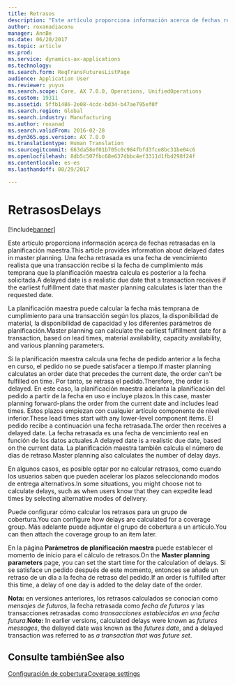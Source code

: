 ```yaml
---
title: Retrasos
description: "Este artículo proporciona información acerca de fechas retrasadas en la planificación maestra. Una fecha retrasada es una fecha de vencimiento realista que una transacción recibe si la fecha de cumplimiento más temprana que la planificación maestra calcula es posterior a la fecha solicitada."
author: roxanadiaconu
manager: AnnBe
ms.date: 06/20/2017
ms.topic: article
ms.prod: 
ms.service: dynamics-ax-applications
ms.technology: 
ms.search.form: ReqTransFuturesListPage
audience: Application User
ms.reviewer: yuyus
ms.search.scope: Core, AX 7.0.0, Operations, UnifiedOperations
ms.custom: 19311
ms.assetid: 5ffb1486-2e08-4cdc-bd34-b47ae795ef0f
ms.search.region: Global
ms.search.industry: Manufacturing
ms.author: roxanad
ms.search.validFrom: 2016-02-28
ms.dyn365.ops.version: AX 7.0.0
ms.translationtype: Human Translation
ms.sourcegitcommit: 663da58ef01b705c0c984fbfd3fce8bc31be04c6
ms.openlocfilehash: 8db5c507fbc68e637dbbc4ef3311d1fbd298f24f
ms.contentlocale: es-es
ms.lasthandoff: 08/29/2017

---
```


# <a name="delays"></a><span data-ttu-id="14af4-104">Retrasos</span><span class="sxs-lookup"><span data-stu-id="14af4-104">Delays</span></span>

[!include[banner](../includes/banner.md)]


<span data-ttu-id="14af4-105">Este artículo proporciona información acerca de fechas retrasadas en la planificación maestra.</span><span class="sxs-lookup"><span data-stu-id="14af4-105">This article provides information about delayed dates in master planning.</span></span> <span data-ttu-id="14af4-106">Una fecha retrasada es una fecha de vencimiento realista que una transacción recibe si la fecha de cumplimiento más temprana que la planificación maestra calcula es posterior a la fecha solicitada.</span><span class="sxs-lookup"><span data-stu-id="14af4-106">A delayed date is a realistic due date that a transaction receives if the earliest fulfillment date that master planning calculates is later than the requested date.</span></span>

<span data-ttu-id="14af4-107">La planificación maestra puede calcular la fecha más temprana de cumplimiento para una transacción según los plazos, la disponibilidad de material, la disponibilidad de capacidad y los diferentes parámetros de planificación.</span><span class="sxs-lookup"><span data-stu-id="14af4-107">Master planning can calculate the earliest fulfillment date for a transaction, based on lead times, material availability, capacity availability, and various planning parameters.</span></span> 

<span data-ttu-id="14af4-108">Si la planificación maestra calcula una fecha de pedido anterior a la fecha en curso, el pedido no se puede satisfacer a tiempo.</span><span class="sxs-lookup"><span data-stu-id="14af4-108">If master planning calculates an order date that precedes the current date, the order can't be fulfilled on time.</span></span> <span data-ttu-id="14af4-109">Por tanto, se retrasa el pedido.</span><span class="sxs-lookup"><span data-stu-id="14af4-109">Therefore, the order is delayed.</span></span> <span data-ttu-id="14af4-110">En este caso, la planificación maestra adelanta la planificación del pedido a partir de la fecha en uso e incluye plazos.</span><span class="sxs-lookup"><span data-stu-id="14af4-110">In this case, master planning forward-plans the order from the current date and includes lead times.</span></span> <span data-ttu-id="14af4-111">Estos plazos empiezan con cualquier artículo componente de nivel inferior.</span><span class="sxs-lookup"><span data-stu-id="14af4-111">These lead times start with any lower-level component items.</span></span> <span data-ttu-id="14af4-112">El pedido recibe a continuación una fecha retrasada.</span><span class="sxs-lookup"><span data-stu-id="14af4-112">The order then receives a delayed date.</span></span> <span data-ttu-id="14af4-113">La fecha retrasada es una fecha de vencimiento real en función de los datos actuales.</span><span class="sxs-lookup"><span data-stu-id="14af4-113">A delayed date is a realistic due date, based on the current data.</span></span> <span data-ttu-id="14af4-114">La planificación maestra también calcula el número de días de retraso.</span><span class="sxs-lookup"><span data-stu-id="14af4-114">Master planning also calculates the number of delay days.</span></span> 

<span data-ttu-id="14af4-115">En algunos casos, es posible optar por no calcular retrasos, como cuando los usuarios saben que pueden acelerar los plazos seleccionando modos de entrega alternativos.</span><span class="sxs-lookup"><span data-stu-id="14af4-115">In some situations, you might choose not to calculate delays, such as when users know that they can expedite lead times by selecting alternative modes of delivery.</span></span> 

<span data-ttu-id="14af4-116">Puede configurar cómo calcular los retrasos para un grupo de cobertura.</span><span class="sxs-lookup"><span data-stu-id="14af4-116">You can configure how delays are calculated for a coverage group.</span></span> <span data-ttu-id="14af4-117">Más adelante puede adjuntar el grupo de cobertura a un artículo.</span><span class="sxs-lookup"><span data-stu-id="14af4-117">You can then attach the coverage group to an item later.</span></span> 

<span data-ttu-id="14af4-118">En la página **Parámetros de planificación maestra** puede establecer el momento de inicio para el cálculo de retrasos.</span><span class="sxs-lookup"><span data-stu-id="14af4-118">On the **Master planning parameters** page, you can set the start time for the calculation of delays.</span></span> <span data-ttu-id="14af4-119">Si se satisface un pedido después de este momento, entonces se añade un retraso de un día a la fecha de retraso del pedido.</span><span class="sxs-lookup"><span data-stu-id="14af4-119">If an order is fulfilled after this time, a delay of one day is added to the delay date of the order.</span></span> 

<span data-ttu-id="14af4-120">**Nota:** en versiones anteriores, los retrasos calculados se conocían como *mensajes de futuros*, la fecha retrasada como *fecha de futuros* y las transacciones retrasadas como *transacciones establecidas en una fecha futura*.</span><span class="sxs-lookup"><span data-stu-id="14af4-120">**Note:** In earlier versions, calculated delays were known as *futures messages*, the delayed date was known as the *futures date*, and a delayed transaction was referred to as *a transaction that was future set*.</span></span>

<a name="see-also"></a><span data-ttu-id="14af4-121">Consulte también</span><span class="sxs-lookup"><span data-stu-id="14af4-121">See also</span></span>
--------

[<span data-ttu-id="14af4-122">Configuración de cobertura</span><span class="sxs-lookup"><span data-stu-id="14af4-122">Coverage settings</span></span>](coverage-settings.md)




